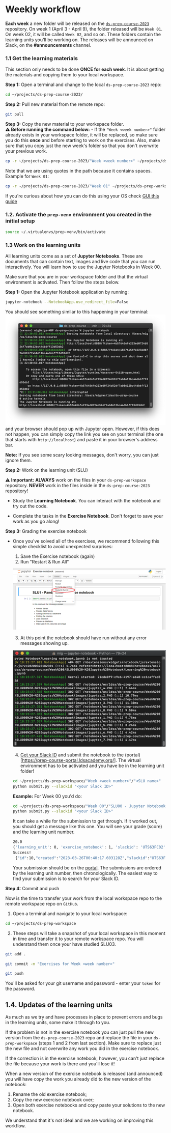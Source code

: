 # Weekly workflow

**Each week** a new folder will be released on the [`ds-prep-course-2023`](https://github.com/LDSSA/ds-prep-course-2023) repository. On week 1 (April 3 - April 9), the folder released will be `Week 01`. On week 02, it will be called `Week 02`, and so on. These folders contain the learning units you'll be working on. The releases will be announced on Slack, on the **#announcements** channel.

### 1.1 Get the learning materials

This section only needs to be done **ONCE for each week**. It is about getting the materials and copying them to your local workspace.

**Step 1:** Open a terminal and change to the local `ds-prep-course-2023` repo:

```bash
cd ~/projects/ds-prep-course-2023/
```

**Step 2:** Pull new material from the remote repo:
```bash
git pull
```

**Step 3:** Copy the new material to your workspace folder.   
**⚠️ Before running the command below:** - If the `"Week <week number>"` folder already exists in your workspace folder, it will be replaced, so make sure you do this **once** and before starting to work on the exercises. Also, make sure that you copy just the new week's folder so that you don't overwrite your previous work.

```bash
cp -r ~/projects/ds-prep-course-2023/"Week <week number>" ~/projects/ds-prep-workspace/
```
Note that we are using quotes in the path because it contains spaces. Example for `Week 01`:

```bash
cp -r ~/projects/ds-prep-course-2023/"Week 01" ~/projects/ds-prep-workspace/
```

If you're curious about how you can do this using your OS check [GUI this guide](guides/using_os_gui_to_manage_directories.md)

### 1.2. Activate the `prep-venv` environment you created in the initial setup

```bash
source ~/.virtualenvs/prep-venv/bin/activate
```

### 1.3 Work on the learning units

All learning units come as a set of **Jupyter Notebooks**. These are documents that can contain text, images and live code that you can run interactively. You will learn how to use the Jupyter Notebooks in Week 00.

Make sure that you are in your workspace folder and that the virtual environment is activated. Then follow the steps below.

**Step 1:** Open the Jupyter Notebook application by running:

```bash
jupyter-notebook --NotebookApp.use_redirect_file=False
```

You should see something similar to this happening in your terminal:
![Open exercise notebook](media/jupyter_terminal.png "Open exercise notebook")
and your browser should pop up with Jupyter open. However, if this does not happen, you can simply copy the link you see on your terminal (the one that starts with `http://localhost`) and paste it in your browser's address bar.

**Note:** If you see some  scary looking messages, don't worry, you can just ignore them.

**Step 2:** Work on the learning unit (SLU)

⚠️ **Important:** **ALWAYS** work on the files in your `ds-prep-workspace` repository. **NEVER** work in the files inside in the `ds-prep-course-2023` repository!

- Study the **Learning Notebook**. You can interact with the notebook and try out the code.

- Complete the tasks in the **Exercise Notebook**. Don't forget to save your work as you go along!

<a name="link-to-grading"></a>
**Step 3:** Grading the exercise notebook

- Once you've solved all of the exercises, we recommend following this simple checklist to avoid unexpected surprises:
   1. Save the Exercise notebook (again)
   2. Run "Restart & Run All"

   ![Restart & Run All](media/jupyter_clear_and_run.png)

   3. At this point the notebook should have run without any error messages showing up.

   ![terminal notebook](assets/terminal_notebook.png)
   
   4. [Get your Slack ID](https://moshfeu.medium.com/how-to-find-my-member-id-in-slack-workspace-d4bba942e38c) and submit the notebook to the (portal)[https://prep-course-portal.ldsacademy.org/]. The virtual environment has to be activated and you have be in the learning unit folder!

   ```bash
   cd ~/projects/ds-prep-workspace/"Week <week number>"/"<SLU name>"
   python submit.py --slackid "<your Slack ID>"
   ```

   **Example:** For Week 00 you'd do:

   ```bash
   cd ~/projects/ds-prep-workspace/"Week 00"/"SLU00 - Jupyter Notebook"
   python submit.py --slackid "<your Slack ID>"
   ```
 
   It can take a while for the submission to get through. If it worked out, you should get a message like this one. You will see your grade (score) and the learning unit number.

   ```bash
   20.0
   {'learning_unit': 0, 'exercise_notebook': 1, 'slackid': 'UTS63FC02', 'score': 20.0}
   Success!
    {"id":10,"created":"2023-03-26T00:40:17.603128Z","slackid":"UTS63FC02","learning_unit" 0,"exercise_notebook":1,"score":20.0}
   ```
   Your submission should be on the [portal](https://prep-course-portal.ldsacademy.org/). The submissions are ordered by the learning unit number, then chronologically. The easiest way to find your submission is to search for your Slack ID.

**Step 4:** Commit and push

Now is the time to transfer your work from the local workspace repo to the remote workspace repo on `GitHub`. 

   1. Open a terminal and navigate to your local workspace:

   ```bash
   cd ~/projects/ds-prep-workspace
   ```

   2. These steps will take a snapshot of your local workspace in this moment in time and transfer it to your remote workspace repo. You will understand them once your have studied SLU03.

   ```bash
   git add .
   ```

   ```bash
   git commit -m "Exercises for Week <week number>"
   ```

   ```bash
   git push
   ```

   You'll be asked for your git username and password  - enter your `token` for the password.

## 1.4. Updates of the learning units

As much as we try and have processes in place to prevent errors and bugs in the learning units, some make it through to you. 

If the problem is not in the exercise notebook you can just pull the new version from the `ds-prep-course-2023` repo and replace the file in your `ds-prep-workspace` (steps 1 and 2 from last section). Make sure to replace just the new file and not overwrite any work you did in the exercise notebook.

If the correction is in the exercise notebook, however, you can't just replace the file because your work is there and you'll lose it!

When a new version of the exercise notebook is released (and announced) you will have copy the work you already did to the new version of the notebook:

1. Rename the old exercise notebook;
1. Copy the new exercise notebook over;
1. Open both exercise notebooks and copy paste your solutions to the new notebook.

We understand that it's not ideal and we are working on improving this workflow.
